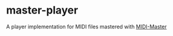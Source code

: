 # master-player
A player implementation for MIDI files mastered with [MIDI-Master](https://github.com/ninovanhooff/MIDI-Master)
